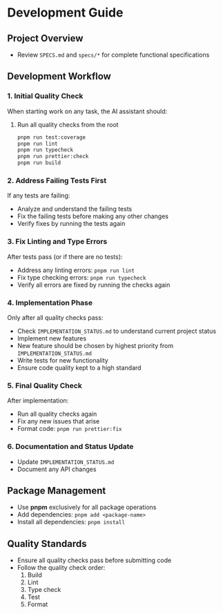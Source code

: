 # Development Guide

## Project Overview
- Review `SPECS.md` and `specs/*` for complete functional specifications

## Development Workflow

### 1. Initial Quality Check

When starting work on any task, the AI assistant should:

1. Run all quality checks from the root
   ```bash
   pnpm run test:coverage
   pnpm run lint
   pnpm run typecheck
   pnpm run prettier:check
   pnpm run build
   ```

### 2. Address Failing Tests First
If any tests are failing:

* Analyze and understand the failing tests
* Fix the failing tests before making any other changes
* Verify fixes by running the tests again

### 3. Fix Linting and Type Errors
After tests pass (or if there are no tests):

* Address any linting errors: `pnpm run lint`
* Fix type checking errors: `pnpm run typecheck`
* Verify all errors are fixed by running the checks again

### 4. Implementation Phase
Only after all quality checks pass:

* Check `IMPLEMENTATION_STATUS.md` to understand current project status
* Implement new features
* New feature should be chosen by highest priority from `IMPLEMENTATION_STATUS.md`
* Write tests for new functionality
* Ensure code quality kept to a high standard

### 5. Final Quality Check
After implementation:

* Run all quality checks again
* Fix any new issues that arise
* Format code: `pnpm run prettier:fix`

### 6. Documentation and Status Update

* Update `IMPLEMENTATION_STATUS.md`
* Document any API changes

## Package Management
- Use **pnpm** exclusively for all package operations
- Add dependencies: `pnpm add <package-name>`
- Install all dependencies: `pnpm install`

## Quality Standards
- Ensure all quality checks pass before submitting code
- Follow the quality check order:
  1. Build
  2. Lint
  3. Type check
  4. Test
  5. Format